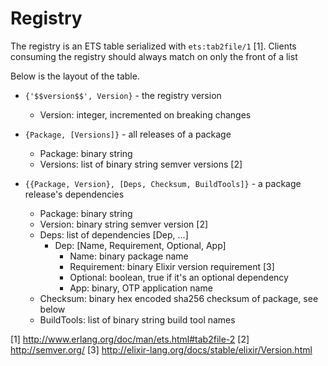 # Registry

The registry is an ETS table serialized with `ets:tab2file/1` [1]. Clients
consuming the registry should always match on only the front of a list

Below is the layout of the table.

  * `{'$$version$$', Version}` - the registry version
    - Version: integer, incremented on breaking changes

  * `{Package, [Versions]}` - all releases of a package
    - Package: binary string
    - Versions: list of binary string semver versions [2]

  * `{{Package, Version}, [Deps, Checksum, BuildTools]}` - a package release's dependencies
    - Package: binary string
    - Version: binary string semver version [2]
    - Deps: list of dependencies [Dep, ...]
      - Dep: [Name, Requirement, Optional, App]
        - Name: binary package name
        - Requirement: binary Elixir version requirement [3]
        - Optional: boolean, true if it's an optional dependency
        - App: binary, OTP application name
    - Checksum: binary hex encoded sha256 checksum of package, see below
    - BuildTools: list of binary string build tool names

[1] http://www.erlang.org/doc/man/ets.html#tab2file-2
[2] http://semver.org/
[3] http://elixir-lang.org/docs/stable/elixir/Version.html

